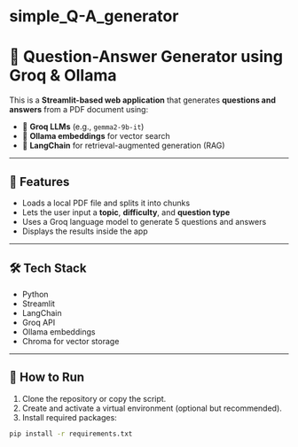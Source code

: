# simple_Q-A_generator
# 📘 Question-Answer Generator using Groq & Ollama

This is a **Streamlit-based web application** that generates **questions and answers** from a PDF document using:

- 💬 **Groq LLMs** (e.g., `gemma2-9b-it`)
- 📎 **Ollama embeddings** for vector search
- 🧠 **LangChain** for retrieval-augmented generation (RAG)

---

## 🔧 Features

- Loads a local PDF file and splits it into chunks
- Lets the user input a **topic**, **difficulty**, and **question type**
- Uses a Groq language model to generate 5 questions and answers
- Displays the results inside the app

---

## 🛠️ Tech Stack

- Python
- Streamlit
- LangChain
- Groq API
- Ollama embeddings
- Chroma for vector storage

---

## 🚀 How to Run

1. Clone the repository or copy the script.
2. Create and activate a virtual environment (optional but recommended).
3. Install required packages:

```bash
pip install -r requirements.txt
